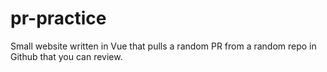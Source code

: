 # pr-practice
Small website written in Vue that pulls a random PR from a random repo in Github that you can review. 
